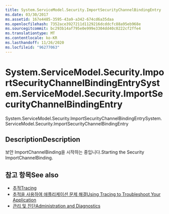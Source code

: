 ```yaml
---
title: System.ServiceModel.Security.ImportSecurityChannelBindingEntry
ms.date: 03/30/2017
ms.assetid: 167e4485-3595-43a9-a342-674cd6a35daa
ms.openlocfilehash: 7352ace3927211d1129216dcddcfc88a95eb968e
ms.sourcegitcommit: bc293b14af795e0e999e3304dd40c0222cf2ffe4
ms.translationtype: MT
ms.contentlocale: ko-KR
ms.lasthandoff: 11/26/2020
ms.locfileid: "96277063"
---
```

# <a name="systemservicemodelsecurityimportsecuritychannelbindingentry"></a><span data-ttu-id="1e845-102">System.ServiceModel.Security.ImportSecurityChannelBindingEntry</span><span class="sxs-lookup"><span data-stu-id="1e845-102">System.ServiceModel.Security.ImportSecurityChannelBindingEntry</span></span>

<span data-ttu-id="1e845-103">System.ServiceModel.Security.ImportSecurityChannelBindingEntry</span><span class="sxs-lookup"><span data-stu-id="1e845-103">System.ServiceModel.Security.ImportSecurityChannelBindingEntry</span></span>  
  
## <a name="description"></a><span data-ttu-id="1e845-104">Description</span><span class="sxs-lookup"><span data-stu-id="1e845-104">Description</span></span>  

 <span data-ttu-id="1e845-105">보안 ImportChannelBinding을 시작하는 중입니다.</span><span class="sxs-lookup"><span data-stu-id="1e845-105">Starting the Security ImportChannelBinding.</span></span>  
  
## <a name="see-also"></a><span data-ttu-id="1e845-106">참고 항목</span><span class="sxs-lookup"><span data-stu-id="1e845-106">See also</span></span>

- [<span data-ttu-id="1e845-107">추적</span><span class="sxs-lookup"><span data-stu-id="1e845-107">Tracing</span></span>](index.md)
- [<span data-ttu-id="1e845-108">추적을 사용하여 애플리케이션 문제 해결</span><span class="sxs-lookup"><span data-stu-id="1e845-108">Using Tracing to Troubleshoot Your Application</span></span>](using-tracing-to-troubleshoot-your-application.md)
- [<span data-ttu-id="1e845-109">관리 및 진단</span><span class="sxs-lookup"><span data-stu-id="1e845-109">Administration and Diagnostics</span></span>](../index.md)
